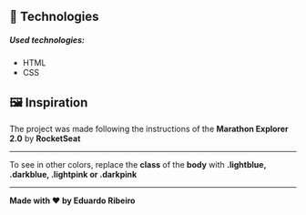 <h2>🧪 Technologies</h2>
<h5>Used technologies:</h5>
<ul>
  <li>HTML</li>
  <li>CSS</li>
</ul>

<h2>🖼️ Inspiration</h2>
The project was made following the instructions of the <strong>Marathon Explorer 2.0</strong> by <strong>RocketSeat</strong>

<hr>
To see in other colors, replace the <strong>class</strong> of the <strong>body</strong> with <strong>.lightblue, .darkblue, .lightpink or .darkpink</strong>
<hr>

<p><strong>Made with ❤️ by Eduardo Ribeiro<strong></p>
